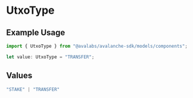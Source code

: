 # UtxoType

## Example Usage

```typescript
import { UtxoType } from "@avalabs/avalanche-sdk/models/components";

let value: UtxoType = "TRANSFER";
```

## Values

```typescript
"STAKE" | "TRANSFER"
```